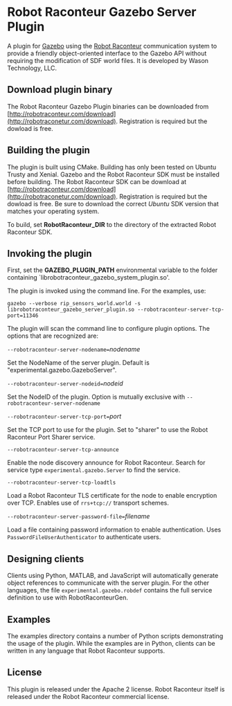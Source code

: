 # Robot Raconteur Gazebo Server Plugin

A plugin for [Gazebo](http://gazebosim.org) using the [Robot Raconteur](http://robotraconteur.com) communication system to provide a friendly object-oriented interface to the Gazebo API without requiring the modification of SDF world files. It is developed by Wason Technology, LLC.

## Download plugin binary

The Robot Raconteur Gazebo Plugin binaries  can be downloaded from [http://robotraconteur.com/download](http://robotraconetur.com/download). Registration is required but the dowload is free.

## Building the plugin

The plugin is built using CMake. Building has only been tested on Ubuntu Trusty and Xenial.  Gazebo and the Robot Raconteur SDK must be installed before building. The Robot Raconteur SDK can be download at [http://robotraconteur.com/download](http://robotraconetur.com/download). Registration is required but the dowload is free. Be sure to download the correct *Ubuntu* SDK version that matches your operating system.

To build, set **RobotRaconteur_DIR** to the directory of the extracted Robot Raconteur SDK.

## Invoking the plugin

First, set the **GAZEBO_PLUGIN_PATH** environmental variable to the folder containing `librobotraconteur_gazebo_system_plugin.so'.

The plugin is invoked using the command line. For the examples, use:

`gazebo --verbose rip_sensors_world.world -s librobotraconteur_gazebo_server_plugin.so --robotraconteur-server-tcp-port=11346`

The plugin will scan the command line to configure plugin options. The options that are recognized are:

`--robotraconteur-server-nodename=`*nodename*

Set the NodeName of the server plugin. Default is "experimental.gazebo.GazeboServer".

`--robotraconteur-server-nodeid=`*nodeid*

Set the NodeID of the plugin. Option is mutually exclusive with `--robotraconteur-server-nodename`

`--robotraconteur-server-tcp-port=`*port*

Set the TCP port to use for the plugin. Set to "sharer" to use the Robot Raconteur Port Sharer service.

`--robotraconteur-server-tcp-announce`

Enable the node discovery announce for Robot Raconteur. Search for service type `experimental.gazebo.Server` to find the service.

`--robotraconteur-server-tcp-loadtls`

Load a Robot Raconteur TLS certificate for the node to enable encryption over TCP. Enables use of `rrs+tcp://` transport schemes.

`--robotraconteur-server-password-file=`*filename*

Load a file containing password information to enable authentication. Uses `PasswordFileUserAuthenticator` to authenticate users.

## Designing clients

Clients using Python, MATLAB, and JavaScript will automatically generate object references to communicate with the server plugin. For the other languages, the file `experimental.gazebo.robdef` contains the full service definition to use with RobotRaconteurGen.

## Examples

The examples directory contains a number of Python scripts demonstrating the usage of the plugin. While the examples are in Python, clients can be written in any language that Robot Raconteur supports.

## License

This plugin is released under the Apache 2 license. Robot Raconteur itself is released under the Robot Raconteur commercial license.



